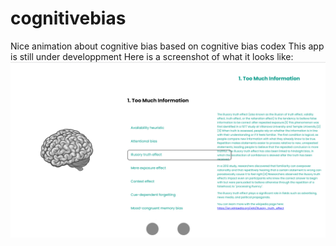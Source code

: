 # cognitivebias
Nice animation about cognitive bias based on cognitive bias codex
This app is still under developpment
Here is a screenshot of what it looks like:
![Image](./showcase.png)